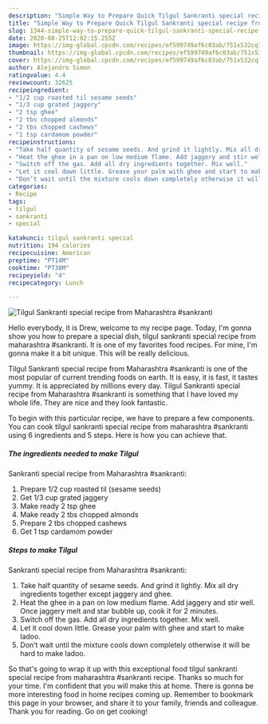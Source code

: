 ```yaml
---
description: "Simple Way to Prepare Quick Tilgul Sankranti special recipe from Maharashtra  #sankranti"
title: "Simple Way to Prepare Quick Tilgul Sankranti special recipe from Maharashtra  #sankranti"
slug: 1344-simple-way-to-prepare-quick-tilgul-sankranti-special-recipe-from-maharashtra-sankranti
date: 2020-08-25T12:02:15.255Z
image: https://img-global.cpcdn.com/recipes/ef599749af6c03ab/751x532cq70/tilgul-sankranti-special-recipe-from-maharashtra-sankranti-recipe-main-photo.jpg
thumbnail: https://img-global.cpcdn.com/recipes/ef599749af6c03ab/751x532cq70/tilgul-sankranti-special-recipe-from-maharashtra-sankranti-recipe-main-photo.jpg
cover: https://img-global.cpcdn.com/recipes/ef599749af6c03ab/751x532cq70/tilgul-sankranti-special-recipe-from-maharashtra-sankranti-recipe-main-photo.jpg
author: Alejandro Simon
ratingvalue: 4.4
reviewcount: 32625
recipeingredient:
- "1/2 cup roasted til sesame seeds"
- "1/3 cup grated jaggery"
- "2 tsp ghee"
- "2 tbs chopped almonds"
- "2 tbs chopped cashews"
- "1 tsp cardamom powder"
recipeinstructions:
- "Take half quantity of sesame seeds. And grind it lightly. Mix all dry ingredients together except jaggery and ghee."
- "Heat the ghee in a pan on low medium flame. Add jaggery and stir well. Once jaggery melt and star bubble up, cook it for 2 minutes."
- "Switch off the gas. Add all dry ingredients together. Mix well."
- "Let it cool down little. Grease your palm with ghee and start to make ladoo."
- "Don’t wait until the mixture cools down completely otherwise it will be hard to make ladoo."
categories:
- Recipe
tags:
- tilgul
- sankranti
- special

katakunci: tilgul sankranti special 
nutrition: 194 calories
recipecuisine: American
preptime: "PT14M"
cooktime: "PT38M"
recipeyield: "4"
recipecategory: Lunch

---
```



![Tilgul
Sankranti special recipe from Maharashtra 
#sankranti](https://img-global.cpcdn.com/recipes/ef599749af6c03ab/751x532cq70/tilgul-sankranti-special-recipe-from-maharashtra-sankranti-recipe-main-photo.jpg)

Hello everybody, it is Drew, welcome to my recipe page. Today, I'm gonna show you how to prepare a special dish, tilgul
sankranti special recipe from maharashtra 
#sankranti. It is one of my favorites food recipes. For mine, I'm gonna make it a bit unique. This will be really delicious.

Tilgul
Sankranti special recipe from Maharashtra 
#sankranti is one of the most popular of current trending foods on earth. It is easy, it is fast, it tastes yummy. It is appreciated by millions every day. Tilgul
Sankranti special recipe from Maharashtra 
#sankranti is something that I have loved my whole life. They are nice and they look fantastic.




To begin with this particular recipe, we have to prepare a few components. You can cook tilgul
sankranti special recipe from maharashtra 
#sankranti using 6 ingredients and 5 steps. Here is how you can achieve that.

<!--inarticleads1-->

##### The ingredients needed to make Tilgul
Sankranti special recipe from Maharashtra 
#sankranti:

1. Prepare 1/2 cup roasted til (sesame seeds)
1. Get 1/3 cup grated jaggery
1. Make ready 2 tsp ghee
1. Make ready 2 tbs chopped almonds
1. Prepare 2 tbs chopped cashews
1. Get 1 tsp cardamom powder




<!--inarticleads2-->

##### Steps to make Tilgul
Sankranti special recipe from Maharashtra 
#sankranti:

1. Take half quantity of sesame seeds. And grind it lightly. Mix all dry ingredients together except jaggery and ghee.
1. Heat the ghee in a pan on low medium flame. Add jaggery and stir well. Once jaggery melt and star bubble up, cook it for 2 minutes.
1. Switch off the gas. Add all dry ingredients together. Mix well.
1. Let it cool down little. Grease your palm with ghee and start to make ladoo.
1. Don’t wait until the mixture cools down completely otherwise it will be hard to make ladoo.




So that's going to wrap it up with this exceptional food tilgul
sankranti special recipe from maharashtra 
#sankranti recipe. Thanks so much for your time. I'm confident that you will make this at home. There is gonna be more interesting food in home recipes coming up. Remember to bookmark this page in your browser, and share it to your family, friends and colleague. Thank you for reading. Go on get cooking!
